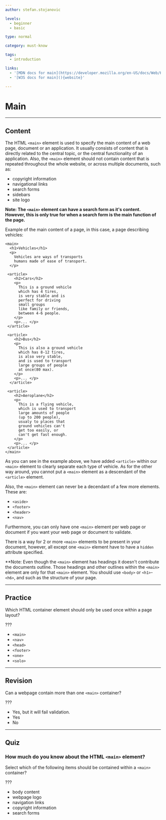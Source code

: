 ```yaml
---
author: stefan.stojanovic

levels:
  - beginner
  - basic

type: normal

category: must-know

tags:
  - introduction

links:
  - '[MDN docs for main](https://developer.mozilla.org/en-US/docs/Web/HTML/Element/main){website}'
  - '[W3S docs for main](){website}'
  
---
```

# Main
---
## Content

The HTML `<main>` element is used to specify the main content of a web page, document or an application. It usually consists of content that is directly related to the central topic, or the central functionality of an application. Also, the `<main>` element should not contain content that is repeated throughout the whole website, or across multiple documents, such as:
 - copyright information
 - navigational links
 - search forms
 - sidebars
 - site logo

**Note: The `<main>` element can have a search form as it's content. However, this is only true for when a search form is the main function of the page.**

Example of the main content of a page, in this case, a page describing vehicles:
```
<main>
  <h1>Vehicles</h1>
  <p>
    Vehicles are ways of transports
    humans made of ease of transport.
  </p>
  
 <article>
    <h2>Cars</h2>
    <p>
      This is a ground vehicle 
      which has 4 tires, 
      is very stable and is
      perfect for driving 
      small groups 
      like family or friends,
      between 4-6 people.
    </p>
    <p>... </p>
 </article>

 <article>
    <h2>Bus</h2>
    <p>
      This is also a ground vehicle 
      which has 8-12 tires,
      is also very stable, 
      and is used to transport 
      large groups of people
      at once(80 max).
    </p>
    <p>... </p>
  </article>
  
 <article>
    <h2>Aeroplane</h2>
    <p>
      This is a flying vehicle, 
      which is used to transport
      large amounts of people
      (up to 200 people),
      usualy to places that
      ground vehicles can't 
      get too easily, or
      can't get fast enough.
    </p>
    <p>... </p>
 </article>
</main>
```

As you can see in the example above, we have added `<article>` within our `<main>` element to clearly separate each type of vehicle. As for the other way around, you cannot put a `<main>` element as a descendant of the `<article>` element. 

Also, the `<main>` element can never be a decendant of a few more elements. These are:
 - `<aside>`
 - `<footer>`
 - `<header>`
 - `<nav>`

Furthermore, you can only have one `<main>` element per web page or document if you want your web page or document to validate. 

There is a way for 2 or more `<main>` elements to be present in your document, however, all except one `<main>` element have to have a `hidden` attribute specified.

**Note: Even though the `<main>` element has headings it doesn't contribute the documents outline. Those headings and other outlines within the `<main>` element are only for that `<main>` element. You should use `<body>` or `<h1>`-`<h6>`, and such as the structure of your page.

---
## Practice

Which HTML container element should only be used once within a page layout?

???

 * `<main>`
 * `<nav>`
 * `<head>`
 * `<footer>`
 * `<one>`
 * `<solo>`


---
## Revision

Can a webpage contain more than one `<main>` container?

???

* Yes, but it will fail validation.
* Yes
* No


---
## Quiz

### How much do you know about the HTML `<main>` element?

Select which of the following items should be contained within a `<main>` container?

???

 * body content
 * webpage logo
 * navigation links
 * copyright information
 * search forms
